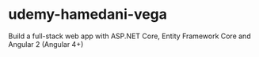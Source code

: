 # udemy-hamedani-vega
Build a full-stack web app with ASP.NET Core, Entity Framework Core and Angular 2 (Angular 4+)
